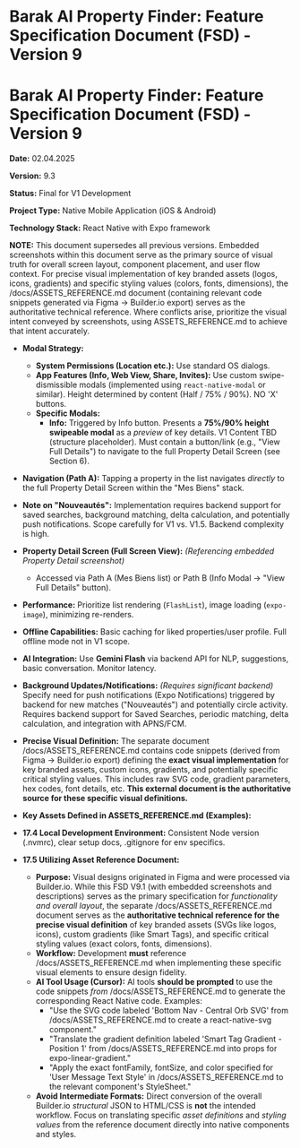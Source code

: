 # **Barak AI Property Finder: Feature Specification Document (FSD) - Version 9**

# **Barak AI Property Finder: Feature Specification Document (FSD) - Version 9**

**Date:** 02.04.2025

**Version:** 9.3

**Status:** Final for V1 Development

**Project Type:** Native Mobile Application (iOS & Android)

**Technology Stack:** React Native with Expo framework

**NOTE:** This document supersedes all previous versions. Embedded screenshots within this document serve as the primary source of visual truth for overall screen layout, component placement, and user flow context. For precise visual implementation of key branded assets (logos, icons, gradients) and specific styling values (colors, fonts, dimensions), the /docs/ASSETS_REFERENCE.md document (containing relevant code snippets generated via Figma -> Builder.io export) serves as the authoritative technical reference. Where conflicts arise, prioritize the visual intent conveyed by screenshots, using ASSETS_REFERENCE.md to achieve that intent accurately.

*   **Modal Strategy:**
    *   **System Permissions (Location etc.):** Use standard OS dialogs.
    *   **App Features (Info, Web View, Share, Invites):** Use custom swipe-dismissible modals (implemented using `react-native-modal` or similar). Height determined by content (Half / 75% / 90%). NO 'X' buttons.
    *   **Specific Modals:**
        *   **Info:** Triggered by Info button. Presents a **75%/90% height swipeable modal** as a *preview* of key details. V1 Content TBD (structure placeholder). Must contain a button/link (e.g., "View Full Details") to navigate to the full Property Detail Screen (see Section 6).

*   **Navigation (Path A):** Tapping a property in the list navigates *directly* to the full Property Detail Screen within the "Mes Biens" stack.
*   **Note on "Nouveautés":** Implementation requires backend support for saved searches, background matching, delta calculation, and potentially push notifications. Scope carefully for V1 vs. V1.5. Backend complexity is high.
*   **Property Detail Screen (Full Screen View):** *(Referencing embedded Property Detail screenshot)*
    *   Accessed via Path A (Mes Biens list) or Path B (Info Modal -> "View Full Details" button).

*   **Performance:** Prioritize list rendering (`FlashList`), image loading (`expo-image`), minimizing re-renders.
*   **Offline Capabilities:** Basic caching for liked properties/user profile. Full offline mode not in V1 scope.
*   **AI Integration:** Use **Gemini Flash** via backend API for NLP, suggestions, basic conversation. Monitor latency.
*   **Background Updates/Notifications:** *(Requires significant backend)* Specify need for push notifications (Expo Notifications) triggered by backend for new matches ("Nouveautés") and potentially circle activity. Requires backend support for Saved Searches, periodic matching, delta calculation, and integration with APNS/FCM.

*   **Precise Visual Definition:** The separate document /docs/ASSETS_REFERENCE.md contains code snippets (derived from Figma -> Builder.io export) defining the **exact visual implementation** for key branded assets, custom icons, gradients, and potentially specific critical styling values. This includes raw SVG code, gradient parameters, hex codes, font details, etc. **This external document is the authoritative source for these specific visual definitions.**
*   **Key Assets Defined in ASSETS_REFERENCE.md (Examples):**

*   **17.4 Local Development Environment:** Consistent Node version (.nvmrc), clear setup docs, .gitignore for env specifics.
*   **17.5 Utilizing Asset Reference Document:**
    *   **Purpose:** Visual designs originated in Figma and were processed via Builder.io. While this FSD V9.1 (with embedded screenshots and descriptions) serves as the primary specification for *functionality and overall layout*, the separate /docs/ASSETS_REFERENCE.md document serves as the **authoritative technical reference for the precise visual definition** of key branded assets (SVGs like logos, icons), custom gradients (like Smart Tags), and specific critical styling values (exact colors, fonts, dimensions).
    *   **Workflow:** Development **must** reference /docs/ASSETS_REFERENCE.md when implementing these specific visual elements to ensure design fidelity.
    *   **AI Tool Usage (Cursor):** AI tools **should be prompted** to use the code snippets *from* /docs/ASSETS_REFERENCE.md to generate the corresponding React Native code. Examples:
        *   "Use the SVG code labeled 'Bottom Nav - Central Orb SVG' from /docs/ASSETS_REFERENCE.md to create a react-native-svg component."
        *   "Translate the gradient definition labeled 'Smart Tag Gradient - Position 1' from /docs/ASSETS_REFERENCE.md into props for expo-linear-gradient."
        *   "Apply the exact fontFamily, fontSize, and color specified for 'User Message Text Style' in /docs/ASSETS_REFERENCE.md to the relevant component's StyleSheet."
    *   **Avoid Intermediate Formats:** Direct conversion of the overall Builder.io *structural* JSON to HTML/CSS is **not** the intended workflow. Focus on translating specific *asset definitions* and *styling values* from the reference document directly into native components and styles.
